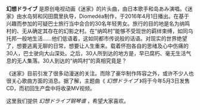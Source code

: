 

**幻想ドライブ**
是原创电视动画《迷家》的片头曲，由日本歌手和岛あみ演唱。《迷家》由水岛努和冈田麿里执导，Diomedéa制作，于2016年4月1日播出。在基于兴趣而参加的可疑巴士旅行当中会合的30名年轻男女。旅行的目的地是名为纳鸣村的、无从确定其存在的幻影之村。在“纳鸣村”能够不受现世的羁绊束缚，如同乌托邦一般地生活……他们低语着，这如同都市传说般的话语。对现实的世界绝望了，想要逃离无聊的日常，想要让人生重来。载着怀抱各自的思绪及心中伤痛的30人，巴士驶向大山深处。之后，30人所到达的地方是，早已腐朽、毫无生活气息的无人集落。30人到达的“纳鸣村”的真相究竟是？

《迷家》目前引发了很多动漫迷的关注。而除了豪华制作阵容之外，或许不少人也很关心歌曲方面的消息。据了解，主题曲《 _幻想ドライブ_
》将于今年5月3日发售CD，而初回生产盘中将收录MV视频。

这里我们提供 _幻想ドライブ钢琴谱_ ，希望大家喜欢。

